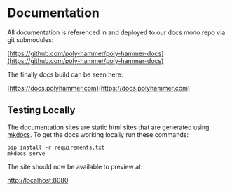 # Documentation
All documentation is referenced in and deployed to our docs mono repo via git submodules: 

[https://github.com/poly-hammer/poly-hammer-docs](https://github.com/poly-hammer/poly-hammer-docs)

The finally docs build can be seen here:


[https://docs.polyhammer.com](https://docs.polyhammer.com)

## Testing Locally
The documentation sites are static html sites that are generated using [mkdocs](https://www.mkdocs.org/). To get the docs working locally run these commands:

``` shell
pip install -r requirements.txt
mkdocs serve
```

The site should now be available to preview at:

[http://localhost:8080](http://localhost:8000)